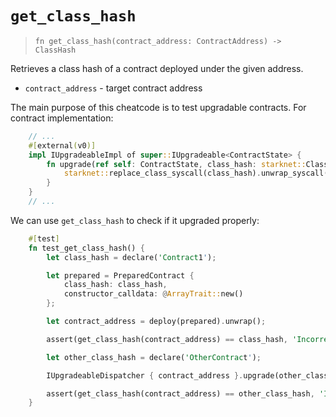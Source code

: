 # `get_class_hash`

> `fn get_class_hash(contract_address: ContractAddress) -> ClassHash`

Retrieves a class hash of a contract deployed under the given address.

- `contract_address` - target contract address

The main purpose of this cheatcode is to test upgradable contracts. For contract implementation:

```rust
    // ...
    #[external(v0)]
    impl IUpgradeableImpl of super::IUpgradeable<ContractState> {
        fn upgrade(ref self: ContractState, class_hash: starknet::ClassHash) {
            starknet::replace_class_syscall(class_hash).unwrap_syscall();
        }
    }
    // ...
```

We can use `get_class_hash` to check if it upgraded properly:

```rust
    #[test]
    fn test_get_class_hash() {
        let class_hash = declare('Contract1');

        let prepared = PreparedContract {
            class_hash: class_hash,
            constructor_calldata: @ArrayTrait::new()
        };

        let contract_address = deploy(prepared).unwrap();

        assert(get_class_hash(contract_address) == class_hash, 'Incorrect class hash');

        let other_class_hash = declare('OtherContract');

        IUpgradeableDispatcher { contract_address }.upgrade(other_class_hash);

        assert(get_class_hash(contract_address) == other_class_hash, 'Incorrect class hash upgrade');
    }
```
